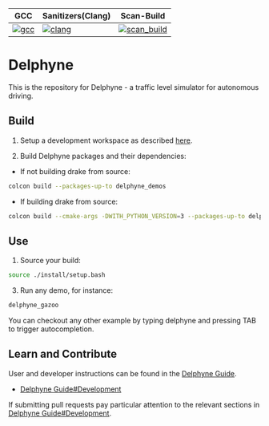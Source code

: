 | GCC | Sanitizers(Clang) | Scan-Build |
| --------- | --------- | -------- |
|[![gcc](https://github.com/ToyotaResearchInstitute/delphyne/actions/workflows/build.yml/badge.svg)](https://github.com/ToyotaResearchInstitute/delphyne/actions/workflows/build.yml) | [![clang](https://github.com/ToyotaResearchInstitute/delphyne/actions/workflows/sanitizers.yml/badge.svg)](https://github.com/ToyotaResearchInstitute/delphyne/actions/workflows/sanitizers.yml) | [![scan_build](https://github.com/ToyotaResearchInstitute/delphyne/actions/workflows/scan_build.yml/badge.svg)](https://github.com/ToyotaResearchInstitute/delphyne/actions/workflows/scan_build.yml) |

# Delphyne

This is the repository for Delphyne - a traffic level simulator for autonomous driving.

## Build

1. Setup a development workspace as described [here](https://github.com/ToyotaResearchInstitute/maliput_documentation/blob/main/docs/installation_quickstart.rst).

2. Build Delphyne packages and their dependencies:

  - If not building drake from source:

   ```sh
   colcon build --packages-up-to delphyne_demos
   ```

  - If building drake from source:

   ```sh
   colcon build --cmake-args -DWITH_PYTHON_VERSION=3 --packages-up-to delphyne_demos
   ```

## Use

1. Source your build:

```sh
source ./install/setup.bash
```

3. Run any demo, for instance:

```sh
delphyne_gazoo
```

You can checkout any other example by typing delphyne and pressing TAB to trigger autocompletion.

## Learn and Contribute

User and developer instructions can be found in the
[Delphyne Guide](https://docs.google.com/document/d/1tQ9vDp084pMuHjYmtScLB3F1tdr4iP9w7_OTcoSM1zQ).

* [Delphyne Guide#Development](https://docs.google.com/document/d/1tQ9vDp084pMuHjYmtScLB3F1tdr4iP9w7_OTcoSM1zQ/edit#heading=h.6wa9ubx28pkv)

If submitting pull requests pay particular attention to the relevant sections in [Delphyne Guide#Development](https://docs.google.com/document/d/1tQ9vDp084pMuHjYmtScLB3F1tdr4iP9w7_OTcoSM1zQ/edit#heading=h.6wa9ubx28pkv).
